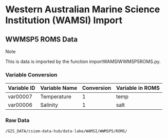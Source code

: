 # Western Australian Marine Science Institution (WAMSI) Import

## WWMSP5 ROMS Data
> [!NOTE]
> This is data is imported by the function importWAMSIWWMSP5ROMS.py.

### Variable Conversion
| Variable ID | Variable Name | Conversion | Variable in ROMS |
| -------- | -------- | -------- | -------- |
| var00007 | Temperature | 1 | temp |
| var00006 | Salinity | 1 | salt |

### Raw Data
    /GIS_DATA/csiem-data-hub/data-lake/WAMSI/WWMSP5/ROMS/